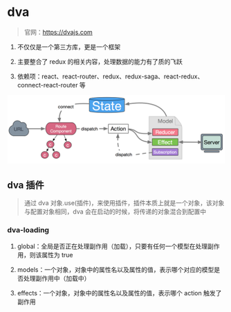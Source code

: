 # dva

> 官网：https://dvajs.com

1. 不仅仅是一个第三方库，更是一个框架

2. 主要整合了 redux 的相关内容，处理数据的能力有了质的飞跃

3. 依赖项：react、react-router、redux、redux-saga、react-redux、connect-react-router 等

![dva概念](react-learn\assets\img\dva.png)

## dva 插件

> 通过 dva 对象.use(插件)，来使用插件，插件本质上就是一个对象，该对象与配置对象相同，dva 会在启动的时候，将传递的对象混合到配置中

### dva-loading

1. global：全局是否正在处理副作用（加载），只要有任何一个模型在处理副作用，则该属性为 true

2. models：一个对象，对象中的属性名以及属性的值，表示哪个对应的模型是否处理副作用中（加载中）

3. effects：一个对象，对象中的属性名以及属性的值，表示哪个 action 触发了副作用
